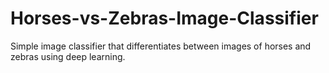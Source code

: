 # Horses-vs-Zebras-Image-Classifier
Simple image classifier that differentiates between images of horses and zebras using deep learning.
